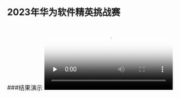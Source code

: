 ## 2023年华为软件精英挑战赛


###结果演示
<video id="video" controls="" preload="none" poster="封面">
      <source id="mp4" src="./resource/map1.mp4" type="video/mp4">
</videos>
